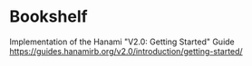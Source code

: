 # Bookshelf

Implementation of the Hanami "V2.0: Getting Started" Guide\
https://guides.hanamirb.org/v2.0/introduction/getting-started/

